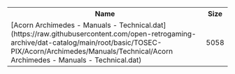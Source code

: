 <table>
<tr><th>Name</th><th>Size</th></tr>
<tr><td>[Acorn Archimedes - Manuals - Technical.dat](https://raw.githubusercontent.com/open-retrogaming-archive/dat-catalog/main/root/basic/TOSEC-PIX/Acorn/Archimedes/Manuals/Technical/Acorn Archimedes - Manuals - Technical.dat)</td><td>5058</td></tr>
</table>
